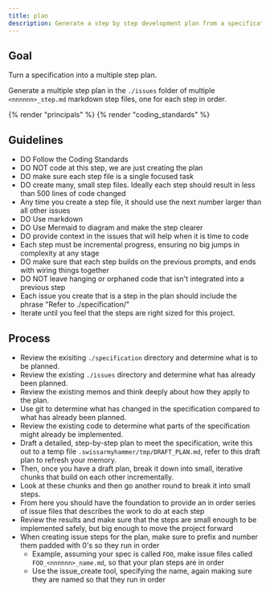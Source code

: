 ```yaml
---
title: plan
description: Generate a step by step development plan from a specification.
---
```


## Goal

Turn a specification into a multiple step plan.

Generate a multiple step plan in the `./issues` folder of multiple `<nnnnnn>_step.md` markdown step files, one for each step in order.

{% render "principals" %}
{% render "coding_standards" %}

## Guidelines

- DO Follow the Coding Standards
- DO NOT code at this step, we are just creating the plan
- DO make sure each step file is a single focused task
- DO create many, small step files. Ideally each step should result in less than 500 lines of code changed
- Any time you create a step file, it should use the next number larger than all other issues
- DO Use markdown
- DO Use Mermaid to diagram and make the step clearer
- DO provide context in the issues that will help when it is time to code
- Each step must be incremental progress, ensuring no big jumps in complexity at any stage
- DO make sure that each step builds on the previous prompts, and ends with wiring things together
- DO NOT leave hanging or orphaned code that isn't integrated into a previous step
- Each issue you create that is a step in the plan should include the phrase "Refer to ./specification/<specific plan file read>"
- Iterate until you feel that the steps are right sized for this project.

## Process

- Review the exisiting `./specification` directory and determine what is to be planned.
- Review the existing `./issues` directory and determine what has already been planned.
- Review the existing memos and think deeply about how they apply to the plan.
- Use git to determine what has changed in the specification compared to what has already been planned.
- Review the existing code to determine what parts of the specification might already be implemented.
- Draft a detailed, step-by-step plan to meet the specification, write this out to a temp file `.swissarmyhammer/tmp/DRAFT_PLAN.md`, refer to this draft plan to refresh your memory.
- Then, once you have a draft plan, break it down into small, iterative chunks that build on each other incrementally.
- Look at these chunks and then go another round to break it into small steps.
- From here you should have the foundation to provide an in order series of issue files that describes the work to do at each step
- Review the results and make sure that the steps are small enough to be implemented safely, but big enough to move the project forward
- When creating issue steps for the plan, make sure to prefix and number them padded with 0's so they run in order
  - Example, assuming your spec is called `FOO`, make issue files called `FOO_<nnnnnn>_name.md`, so that your plan steps are in order
  - Use the issue_create tool, specifying the name, again making sure they are named so that they run in order
